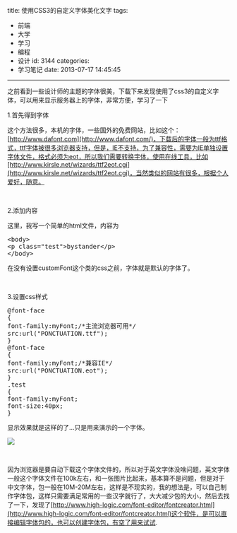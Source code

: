 title: 使用CSS3的自定义字体美化文字
tags:
  - 前端
  - 大学
  - 学习
  - 编程
  - 设计
id: 3144
categories:
  - 学习笔记
date: 2013-07-17 14:45:45
---

之前看到一些设计师的主题的字体很美，下载下来发现使用了css3的自定义字体，可以用来显示服务器上的字体，非常方便，学习了一下

1.首先得到字体

这个方法很多，本机的字体，一些国外的免费网站，比如这个：[http://www.dafont.com](http://www.dafont.com/)，下载后的字体一般为ttf格式，ttf字体被很多浏览器支持，但是，IE不支持，为了兼容性，需要为IE单独设置字体文件，格式必须为eot，所以我们需要转换字体，使用在线工具，比如[http://www.kirsle.net/wizards/ttf2eot.cgi](http://www.kirsle.net/wizards/ttf2eot.cgi)，当然类似的网站有很多，根据个人爱好，随意。

&nbsp;

2.添加内容

这里，我写一个简单的html文件，内容为
<pre class="lang:default decode:true">&lt;body&gt;
&lt;p class="test"&gt;bystander&lt;/p&gt;
&lt;/body&gt;</pre>
在没有设置customFont这个类的css之前，字体就是默认的字体了。

&nbsp;

3.设置css样式
<pre class="lang:default decode:true">@font-face
{
font-family:myFont;/*主流浏览器可用*/
src:url("PONCTUATION.ttf");
}
@font-face
{
font-family:myFont;/*兼容IE*/
src:url("PONCTUATION.eot");
}
.test
{
font-family:myFont;
font-size:40px;
}</pre>
显示效果就是这样的了...只是用来演示的一个字体。

[![](/images/0aa0db5ed4bc986d61cfbb9e1e421a2226c94f9b.png)](http://leaverimage.b0.upaiyun.com/38421_o.png)

&nbsp;

因为浏览器是要自动下载这个字体文件的，所以对于英文字体没啥问题，英文字体一般这个字体文件在100k左右，和一张图片比起来，基本算不是问题，但是对于中文字体，包一般在10M-20M左右，这样是不现实的，我的想法是，可以自己制作字体包，这样只需要满足常用的一些汉字就行了，大大减少包的大小，然后去找了一下，发现了[http://www.high-logic.com/font-editor/fontcreator.html](http://www.high-logic.com/font-editor/fontcreator.html)这个软件，是可以直接编辑字体包的，也可以创建字体包，有空了用来试试.